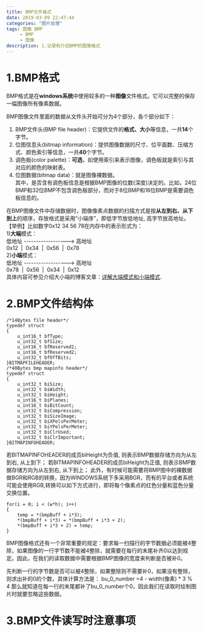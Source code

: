 ```yaml
---
title: BMP文件格式
date: 2019-03-09 22:47:44 
categories: "图片处理" 
tags: 图像 BMP
     - BMP
     - 图像
description: 1.记录和介绍BMP的图像格式
---
```

# 1.BMP格式 #
BMP格式是在**windows系统**中使用较多的一种**图像**文件格式。它可以完整的保存一幅图像所有像素数据。

BMP图像文件里面的数据从文件头开始可分为4个部分，各个部分如下：

1. BMP文件头(BMP file header)：它提供文件的**格式、大小**等信息，一共**14**个字节。
1. 位图信息头(bitmap information)：提供图像数据的尺寸、位平面数、压缩方式、颜色索引等信息，一共**40**个字节。
1. 调色板(color palette)：**可选**，如使用索引来表示图像，调色板就是索引与其对应的颜色的映射表。
1. 位图数据(bitmap data)：就是图像裸数据。  
其中，是否含有调色板信息是根据BMP图像的位数(深度)决定的。比如，24位BMP和32位BMP不包含调色板部分，而对于8位BMP和16位BMP是需要调色板信息的。  


在BMP图像文件中存储数据时，图像像素点数据的扫描方式是按**从左到右、从下到上**的顺序，存放格式是采用“小端序”，即低字节放低地址, 高字节放高地址。  
【举例】比如数字0x12 34 56 78在内存中的表示形式为：  
1)**大端**模式：  
低地址 ------------------> 高地址  
0x12  |  0x34  |  0x56  |  0x78  
2)**小端**模式：  
低地址 ------------------> 高地址  
0x78  |  0x56  |  0x34  |  0x12   
具体内容可参见介绍大小端的博客文章：[详解大端模式和小端模式](https://blog.csdn.net/ce123_zhouwei/article/details/6971544  "With a Title"). 
# 2.BMP文件结构体  #

    /*14Bytes file header*/
    typedef struct 
    {  
    	u_int16_t bfType;   
    	u_int32_t bfSize;   
    	u_int16_t bfReserved1;   
    	u_int16_t bfReserved2;   
    	u_int32_t bfOffBits;  
    }BITMAPFILEHEADER;
	/*40Bytes bmp mapinfo header*/
    typedef struct 
    {  
    	u_int32_t biSize;   
    	u_int32_t biWidth;   
    	u_int32_t biHeight;   
    	u_int16_t biPlanes;   
    	u_int16_t biBitCount;   
    	u_int32_t biCompression;   
    	u_int32_t biSizeImage;   
    	u_int32_t biXPelsPerMeter;   
    	u_int32_t biYPelsPerMeter;   
    	u_int32_t biClrUsed;   
    	u_int32_t biClrImportant;   
    }BITMAPINFOHEADER;
若BITMAPINFOHEADER的成员biHeight为负值, 则表示BMP数据存储方向为从左到右, 从上到下；
若BITMAPINFOHEADER的成员biHeight为正值, 则表示BMP数据存储方向为从左到右, 从下到上；
此外，有时候可能需要将BMP图中的裸数据做BGR和RGB的转换，因为WINDOWS系统下多采用BGR，而有的平台或者系统可能会使用RGB,转换可以如下方式进行，即将每个像素点的红色分量和蓝色分量交换位置。
    
    for(i = 0; i < (w*h); i++)
    {
    	temp = *(bmpBuff + i*3);
    	*(bmpBuff + i*3) = *(bmpBuff + i*3 + 2);
    	*(bmpBuff + i*3 + 2) = temp;	
    }

BMP图像格式还有一个非常重要的规定：要求每一扫描行的字节数据必须能被4整除，如果图像的一行字节数不能被4整除，就需要在每行的末尾补齐0以达到规定。因此，在我们的读取数据中需要根据BMP图像的宽度来判断是否被补0。

先判断一行的字节数是否可以被4整除，如果整除则不需要补0，如果没有整除，则求出补的0的个数，具体计算方法是：
    bu_0_number =4 -  width(像素) * 3 % 4 
那么就知道在每一行的末尾都补了bu_0_number个0，因此我们在读取时绘制图片时就要忽略这些数据。

# 3.BMP文件读写时注意事项 #